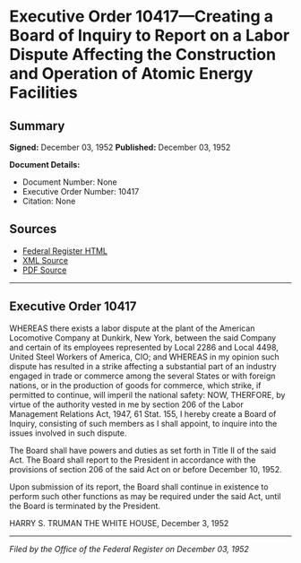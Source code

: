 # Executive Order 10417—Creating a Board of Inquiry to Report on a Labor Dispute Affecting the Construction and Operation of Atomic Energy Facilities

## Summary

**Signed:** December 03, 1952
**Published:** December 03, 1952

**Document Details:**
- Document Number: None
- Executive Order Number: 10417
- Citation: None

## Sources
- [Federal Register HTML](https://www.presidency.ucsb.edu/documents/executive-order-10417-creating-board-inquiry-report-labor-dispute-affecting-the)
- [XML Source](None)
- [PDF Source](None)

---

## Executive Order 10417

WHEREAS there exists a labor dispute at the plant of the American Locomotive Company at Dunkirk, New York, between the said Company and certain of its employees represented by Local 2286 and Local 4498, United Steel Workers of America, CIO; and
WHEREAS in my opinion such dispute has resulted in a strike affecting a substantial part of an industry engaged in trade or commerce among the several States or with foreign nations, or in the production of goods for commerce, which strike, if permitted to continue, will imperil the national safety:
NOW, THERFORE, by virtue of the authority vested in me by section 206 of the Labor Management Relations Act, 1947, 61 Stat. 155, I hereby create a Board of Inquiry, consisting of such members as I shall appoint, to inquire into the issues involved in such dispute.

The Board shall have powers and duties as set forth in Title II of the said Act. The Board shall report to the President in accordance with the provisions of section 206 of the said Act on or before December 10, 1952.

Upon submission of its report, the Board shall continue in existence to perform such other functions as may be required under the said Act, until the Board is terminated by the President.

HARRY S. TRUMAN
THE WHITE HOUSE,
December 3, 1952

---

*Filed by the Office of the Federal Register on December 03, 1952*
